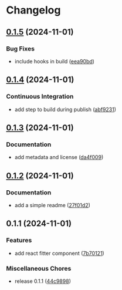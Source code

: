 # Changelog

## [0.1.5](https://github.com/scriptcoded/react-fitter/compare/v0.1.4...v0.1.5) (2024-11-01)


### Bug Fixes

* include hooks in build ([eea90bd](https://github.com/scriptcoded/react-fitter/commit/eea90bd2b4e387b7f351219b22629d3f480b9704))

## [0.1.4](https://github.com/scriptcoded/react-fitter/compare/v0.1.3...v0.1.4) (2024-11-01)


### Continuous Integration

* add step to build during publish ([abf9231](https://github.com/scriptcoded/react-fitter/commit/abf9231946606dbf9e65f2af7402ae47ac9f07c8))

## [0.1.3](https://github.com/scriptcoded/react-fitter/compare/v0.1.2...v0.1.3) (2024-11-01)


### Documentation

* add metadata and license ([da4f009](https://github.com/scriptcoded/react-fitter/commit/da4f009f282c3c5d744acf2a59109b76886b0d4f))

## [0.1.2](https://github.com/scriptcoded/react-fitter/compare/v0.1.1...v0.1.2) (2024-11-01)


### Documentation

* add a simple readme ([27f01d2](https://github.com/scriptcoded/react-fitter/commit/27f01d23ad3f09a28c685749a9ffce98abf35037))

## 0.1.1 (2024-11-01)


### Features

* add react fitter component ([7b70121](https://github.com/scriptcoded/react-fitter/commit/7b70121d023804639800b064d36d0afd5db433d1))


### Miscellaneous Chores

* release 0.1.1 ([44c9898](https://github.com/scriptcoded/react-fitter/commit/44c98981aea20024914ea54ecd6fa81e113be6ff))
